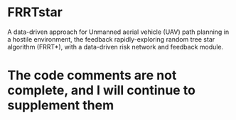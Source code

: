 # FRRTstar
A data-driven approach for Unmanned aerial vehicle (UAV) path planning in a hostile environment, the feedback rapidly-exploring random tree star algorithm (FRRT*), with a data-driven risk network and feedback module.

# The code comments are not complete, and I will continue to supplement them
